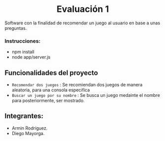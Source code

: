 <h1 align="center"> Evaluación 1 </h1>

Software con la finalidad de recomendar un juego al usuario en base a
unas preguntas. 

### Instrucciones: 
- npm install
- node app/server.js

## Funcionalidades del proyecto
- `Recomendar dos juegos` : Se recomiendan dos juegos de manera aleatoria, para una consola especifíca 
- `Buscar un juego por su nombre` : Se busca un juego medainte el nombre para posteriormente, ser mostrado.

## Integrantes: 
- Armin Rodríguez.
- Diego Mayorga.